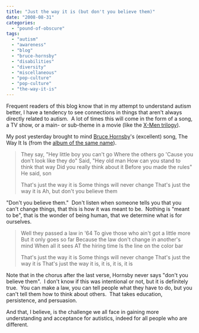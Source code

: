 ```yaml
---
title: "Just the way it is (but don't you believe them)"
date: "2008-08-31"
categories: 
  - "pound-of-obscure"
tags: 
  - "autism"
  - "awareness"
  - "blog"
  - "bruce-hornsby"
  - "disabilities"
  - "diversity"
  - "miscellaneous"
  - "pop-culture"
  - "pop-culture"
  - "the-way-it-is"
---
```


Frequent readers of this blog know that in my attempt to understand autism better, I have a tendency to see connections in things that aren't always directly related to autism.  A lot of times this will come in the form of a song, a TV show, or a main- or sub-theme in a movie (like the [X-Men trilogy](http://autism.gbrettmiller.com/2006/04/more-thoughts-on-autism-inspired-by-the-x-men-film-trilogy/)).

My post yesterday brought to mind [Bruce Hornsby](http://www.brucehornsby.com/)'s (excellent) song, The Way It Is (from the [album of the same name](http://www.brucehornsby.com/album_the_way_it_is.htm)).

> They say, "Hey little boy you can't go Where the others go 'Cause you don't look like they do" Said, "Hey old man How can you stand to think that way Did you really think about it Before you made the rules" He said, son
> 
> That's just the way it is Some things will never change That's just the way it is Ah, but don't you believe them

"Don't you believe them."  Don't listen when someone tells you that you can't change things, that this is how it was meant to be.  Nothing is "meant to be", that is the wonder of being human, that we determine what is for ourselves.

> Well they passed a law in '64 To give those who ain't got a little more But it only goes so far Because the law don't change in another's mind When all it sees AT the hiring time Is the line on the color bar
> 
> That's just the way it is Some things will never change That's just the way it is That's just the way it is, it is, it is, it is

Note that in the chorus after the last verse, Hornsby never says "don't you believe them".  I don't know if this was intentional or not, but it is definitely true.  You can make a law, you can tell people what they have to do, but you can't tell them how to think about others.  That takes education, persistence, and persuasion.

And that, I believe, is the challenge we all face in gaining more understanding and acceptance for autistics, indeed for all people who are different.
